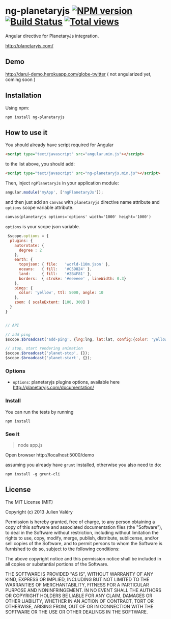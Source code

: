 ng-planetaryjs [![NPM version](https://badge.fury.io/js/ng-planetaryjs.png)](http://badge.fury.io/js/ng-planetaryjs) [![Build Status](https://travis-ci.org/darul75/ng-planetaryjs.png?branch=master)](https://travis-ci.org/darul75/ng-planetaryjs) [![Total views](https://sourcegraph.com/api/repos/github.com/darul75/ng-planetaryjs/counters/views.png)](https://sourcegraph.com/github.com/darul75/ng-planetaryjs)
=====================

Angular directive for PlanetaryJs integration.

http://planetaryjs.com/

Demo
------------
http://darul-demo.herokuapp.com/globe-twitter ( not angularized yet, coming soon )

Installation
------------

Using npm:

```
npm install ng-planetaryjs
```


How to use it
-------------

You should already have script required for Angular

```html
<script type="text/javascript" src="angular.min.js"></script>
```

to the list above, you should add:

```html
<script type="text/javascript" src="ng-planetaryjs.min.js"></script>
```

Then, inject `ngPlanetaryJs` in your application module:

```javascript
angular.module('myApp', ['ngPlanetaryJs']);
```

and then just add an `canvas` with `planetaryjs` directive name attribute and `options` scope variable attribute.

```html
canvas(planetaryjs options='options' width='1000' height='1000')
```

`options` is your scope json variable.

```javascript
 $scope.options = {
  plugins: {
    autorotate: {
      degree : 2
    },
    earth: {
      topojson: { file:   'world-110m.json' },
      oceans:   { fill:   '#C59824' },            
      land:     { fill:   '#2B4F81' },
      borders:  { stroke: '#eeeeee' , lineWidth: 0.3}
    },
    pings: {
      color: 'yellow', ttl: 5000, angle: 10
    },
    zoom: { scaleExtent: [100, 300] }
  }
}


// API

// add ping
$scope.$broadcast('add-ping', {lng:lng, lat:lat, config:{color: 'yellow', ttl: 5000, angle: 10}});

// stop, start rendering animation
$scope.$broadcast('planet-stop', {});
$scope.$broadcast('planet-start', {});
```

### Options

* `options`: planetaryjs plugins options, available here http://planetaryjs.com/documentation/

### Install

You can run the tests by running

```
npm install
```

### See it

> node app.js

Open browser http://localhost:5000/demo


assuming you already have `grunt` installed, otherwise you also need to do:

```
npm install -g grunt-cli
```

## License

The MIT License (MIT)

Copyright (c) 2013 Julien Valéry

Permission is hereby granted, free of charge, to any person obtaining a copy
of this software and associated documentation files (the "Software"), to deal
in the Software without restriction, including without limitation the rights
to use, copy, modify, merge, publish, distribute, sublicense, and/or sell
copies of the Software, and to permit persons to whom the Software is
furnished to do so, subject to the following conditions:

The above copyright notice and this permission notice shall be included in
all copies or substantial portions of the Software.

THE SOFTWARE IS PROVIDED "AS IS", WITHOUT WARRANTY OF ANY KIND, EXPRESS OR
IMPLIED, INCLUDING BUT NOT LIMITED TO THE WARRANTIES OF MERCHANTABILITY,
FITNESS FOR A PARTICULAR PURPOSE AND NONINFRINGEMENT. IN NO EVENT SHALL THE
AUTHORS OR COPYRIGHT HOLDERS BE LIABLE FOR ANY CLAIM, DAMAGES OR OTHER
LIABILITY, WHETHER IN AN ACTION OF CONTRACT, TORT OR OTHERWISE, ARISING FROM,
OUT OF OR IN CONNECTION WITH THE SOFTWARE OR THE USE OR OTHER DEALINGS IN
THE SOFTWARE.




